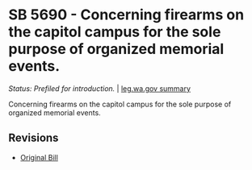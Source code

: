 # SB 5690 - Concerning firearms on the capitol campus for the sole purpose of organized memorial events.
*Status: Prefiled for introduction.* | [leg.wa.gov summary](https://app.leg.wa.gov/billsummary?BillNumber=5690&Year=2021)

Concerning firearms on the capitol campus for the sole purpose of organized memorial events.

## Revisions
* [Original Bill](1/)
